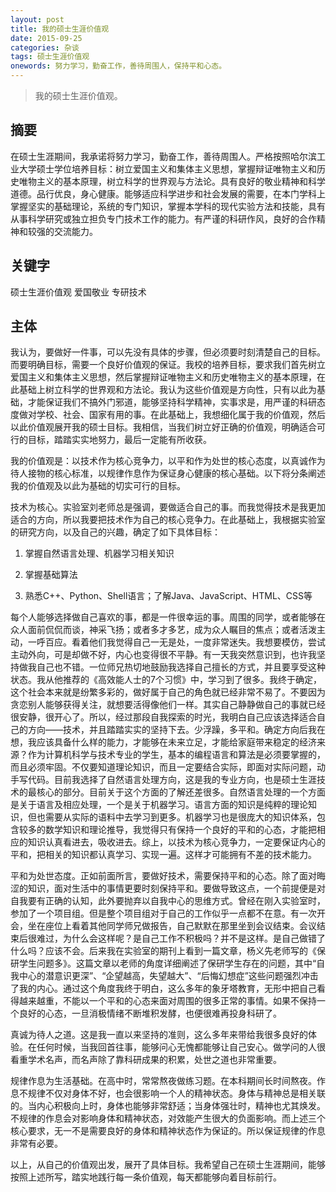 ```yaml
---
layout: post
title: 我的硕士生涯价值观
date: 2015-09-25
categories: 杂谈 
tags: 硕士生涯价值观
onewords: 努力学习，勤奋工作，善待周围人，保持平和心态。
---
```

> 我的硕士生涯价值观。

## 摘要

在硕士生涯期间，我承诺将努力学习，勤奋工作，善待周围人。严格按照哈尔滨工业大学硕士学位培养目标：树立爱国主义和集体主义思想，掌握辩证唯物主义和历史唯物主义的基本原理，树立科学的世界观与方法论。具有良好的敬业精神和科学道德。品行优良，身心健康。能够适应科学进步和社会发展的需要，在本门学科上掌握坚实的基础理论，系统的专门知识，掌握本学科的现代实验方法和技能，具有从事科学研究或独立担负专门技术工作的能力。有严谨的科研作风，良好的合作精神和较强的交流能力。

## 关键字

硕士生涯价值观 爱国敬业 专研技术

## 主体

我认为，要做好一件事，可以先没有具体的步骤，但必须要时刻清楚自己的目标。而要明确目标，需要一个良好价值观的保证。我校的培养目标，要求我们首先树立爱国主义和集体主义思想，然后掌握辩证唯物主义和历史唯物主义的基本原理，在此基础上树立科学的世界观和方法论。我认为这些价值观是方向性，只有以此为基础，才能保证我们不搞外门邪道，能够坚持科学精神，实事求是，用严谨的科研态度做对学校、社会、国家有用的事。在此基础上，我想细化属于我的价值观，然后以此价值观展开我的硕士目标。我相信，当我们树立好正确的价值观，明确适合可行的目标，踏踏实实地努力，最后一定能有所收获。

我的价值观是：以技术作为核心竞争力，以平和作为处世的核心态度，以真诚作为待人接物的核心标准，以规律作息作为保证身心健康的核心基础。以下将分条阐述我的价值观及以此为基础的切实可行的目标。

技术为核心。实验室刘老师总是强调，要做适合自己的事。而我觉得技术是我更加适合的方向，所以我要把技术作为自己的核心竞争力。在此基础上，我根据实验室的研究方向，以及自己的兴趣，确定了如下具体目标：

1. 掌握自然语言处理、机器学习相关知识

2. 掌握基础算法

3. 熟悉C++、Python、Shell语言；了解Java、JavaScript、HTML、CSS等

每个人能够选择做自己喜欢的事，都是一件很幸运的事。周围的同学，或者能够在众人面前侃侃而谈，神采飞扬；或者多才多艺，成为众人瞩目的焦点；或者活泼主动，一呼百应。看着他们我觉得自己一无是处，一度非常迷失。我想要模仿，尝试主动外向，可是却做不好，内心也变得很不平静。有一天我突然意识到，也许我坚持做我自己也不错。一位师兄热切地鼓励我选择自己擅长的方式，并且要享受这种状态。我从他推荐的《高效能人士的7个习惯》中，学习到了很多。我终于确定，这个社会本来就是纷繁多彩的，做好属于自己的角色就已经非常不易了。不要因为贪恋别人能够获得关注，就想要活得像他们一样。其实自己静静做自己的事就已经很安静，很开心了。所以，经过那段自我探索的时光，我明白自己应该选择适合自己的方向——技术，并且踏踏实实的坚持下去。少浮躁，多平和。确定方向后我在想，我应该具备什么样的能力，才能够在未来立足，才能给家庭带来稳定的经济来源？作为计算机科学与技术专业的学生，基本的编程语言和算法是必须要掌握的，而且必须牢固。不仅要知道理论知识，而且一定要结合实际，即面对实际问题，动手写代码。目前我选择了自然语言处理方向，这是我的专业方向，也是硕士生涯技术的最核心的部分。目前关于这个方面的了解还差很多。自然语言处理的一个方面是关于语言及相应处理，一个是关于机器学习。语言方面的知识是纯粹的理论知识，但也需要从实际的语料中去学习到更多。机器学习也是很庞大的知识体系，包含较多的数学知识和理论推导，我觉得只有保持一个良好的平和的心态，才能把相应的知识认真看进去，吸收进去。综上，以技术为核心竞争力，一定要保证内心的平和，把相关的知识都认真学习、实现一遍。这样才可能拥有不差的技术能力。

平和为处世态度。正如前面所言，要做好技术，需要保持平和的心态。除了面对晦涩的知识，面对生活中的事情更要时刻保持平和。要做导致这点，一个前提便是对自我要有正确的认知，此外要抛弃以自我中心的思维方式。曾经在刚入实验室时，参加了一个项目组。但是整个项目组对于自己的工作似乎一点都不在意。有一次开会，坐在座位上看着其他同学师兄做报告，自己默默在那里坐到会议结束。会议结束后很难过，为什么会这样呢？是自己工作不积极吗？并不是这样。是自己做错了什么吗？应该不会。后来我在实验室的期刊上看到一篇文章，杨义先老师写的《保研学生问题多》。这篇文章以老师的角度详细阐述了保研学生存在的问题，其中“自我中心的潜意识更深”、“企望越高，失望越大”、“后悔幻想症”这些问题强烈冲击了我的内心。通过这个角度我终于明白，这么多年的象牙塔教育，无形中把自己看得越来越重，不能以一个平和的心态来面对周围的很多正常的事情。如果不保持一个良好的心态，一旦消极情绪不断堆积发酵，也便很难再投身科研了。

真诚为待人之道。这是我一直以来坚持的准则，这么多年来带给我很多良好的体验。在任何时候，当我回首往事，能够问心无愧都能够让自己安心。做学问的人很看重学术名声，而名声除了靠科研成果的积累，处世之道也非常重要。

规律作息为生活基础。在高中时，常常熬夜做练习题。在本科期间长时间熬夜。作息不规律不仅对身体不好，也会很影响一个人的精神状态。身体与精神总是相关联的。当内心积极向上时，身体也能够非常舒适；当身体强壮时，精神也尤其焕发。不规律的作息会对影响身体和精神状态，对效能产生很大的负面影响。而上述三个核心要求，无一不是需要良好的身体和精神状态作为保证的。所以保证规律的作息非常有必要。

以上，从自己的价值观出发，展开了具体目标。我希望自己在硕士生涯期间，能够按照上述所写，踏实地践行每一条价值观，每天都能够向着目标前行。
